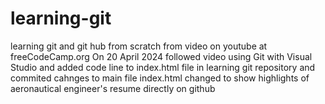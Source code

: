 # learning-git
learning git and git hub from scratch from video on youtube at freeCodeCamp.org 
On 20 April 2024 followed video using Git with Visual Studio and added code line to index.html file in learning git repository and commited cahnges to main file
index.html changed to show highlights of aeronautical engineer's resume directly on github
